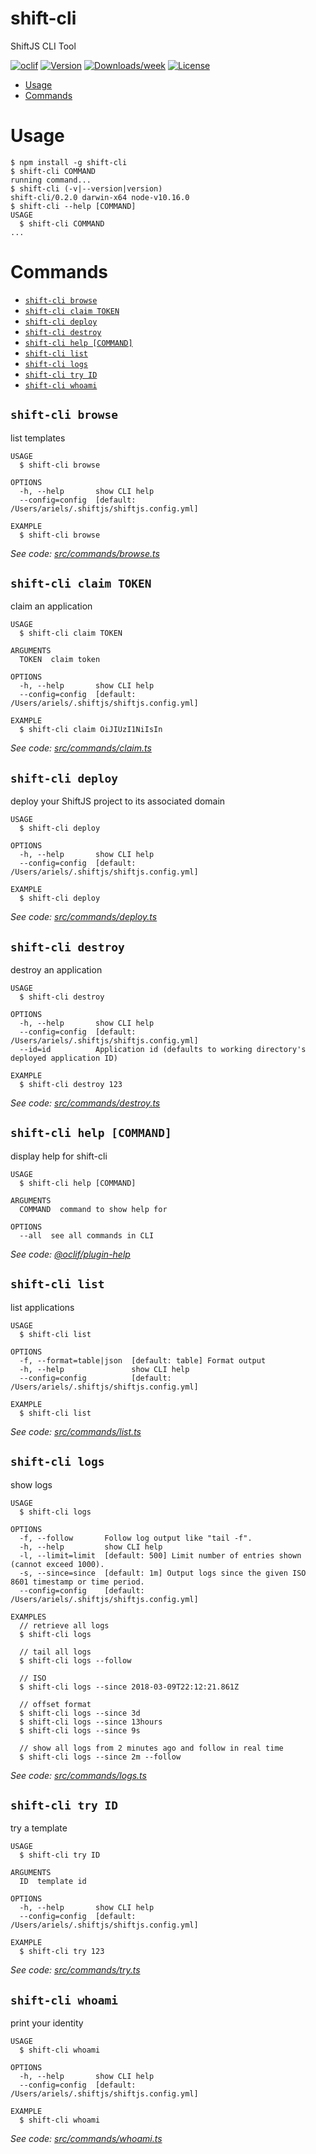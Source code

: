 shift-cli
=========

ShiftJS CLI Tool

[![oclif](https://img.shields.io/badge/cli-oclif-brightgreen.svg)](https://oclif.io)
[![Version](https://img.shields.io/npm/v/shift-cli.svg)](https://npmjs.org/package/shift-cli)
[![Downloads/week](https://img.shields.io/npm/dw/shift-cli.svg)](https://npmjs.org/package/shift-cli)
[![License](https://img.shields.io/npm/l/shift-cli.svg)](https://github.com/binaris/shiftjs/blob/master/package.json)

<!-- toc -->
* [Usage](#usage)
* [Commands](#commands)
<!-- tocstop -->
# Usage
<!-- usage -->
```sh-session
$ npm install -g shift-cli
$ shift-cli COMMAND
running command...
$ shift-cli (-v|--version|version)
shift-cli/0.2.0 darwin-x64 node-v10.16.0
$ shift-cli --help [COMMAND]
USAGE
  $ shift-cli COMMAND
...
```
<!-- usagestop -->
# Commands
<!-- commands -->
* [`shift-cli browse`](#shift-cli-browse)
* [`shift-cli claim TOKEN`](#shift-cli-claim-token)
* [`shift-cli deploy`](#shift-cli-deploy)
* [`shift-cli destroy`](#shift-cli-destroy)
* [`shift-cli help [COMMAND]`](#shift-cli-help-command)
* [`shift-cli list`](#shift-cli-list)
* [`shift-cli logs`](#shift-cli-logs)
* [`shift-cli try ID`](#shift-cli-try-id)
* [`shift-cli whoami`](#shift-cli-whoami)

## `shift-cli browse`

list templates

```
USAGE
  $ shift-cli browse

OPTIONS
  -h, --help       show CLI help
  --config=config  [default: /Users/ariels/.shiftjs/shiftjs.config.yml]

EXAMPLE
  $ shift-cli browse
```

_See code: [src/commands/browse.ts](https://github.com/binaris/shiftjs/blob/shift-cli_v0.2.0/cli/src/commands/browse.ts)_

## `shift-cli claim TOKEN`

claim an application

```
USAGE
  $ shift-cli claim TOKEN

ARGUMENTS
  TOKEN  claim token

OPTIONS
  -h, --help       show CLI help
  --config=config  [default: /Users/ariels/.shiftjs/shiftjs.config.yml]

EXAMPLE
  $ shift-cli claim OiJIUzI1NiIsIn
```

_See code: [src/commands/claim.ts](https://github.com/binaris/shiftjs/blob/shift-cli_v0.2.0/cli/src/commands/claim.ts)_

## `shift-cli deploy`

deploy your ShiftJS project to its associated domain

```
USAGE
  $ shift-cli deploy

OPTIONS
  -h, --help       show CLI help
  --config=config  [default: /Users/ariels/.shiftjs/shiftjs.config.yml]

EXAMPLE
  $ shift-cli deploy
```

_See code: [src/commands/deploy.ts](https://github.com/binaris/shiftjs/blob/shift-cli_v0.2.0/cli/src/commands/deploy.ts)_

## `shift-cli destroy`

destroy an application

```
USAGE
  $ shift-cli destroy

OPTIONS
  -h, --help       show CLI help
  --config=config  [default: /Users/ariels/.shiftjs/shiftjs.config.yml]
  --id=id          Application id (defaults to working directory's deployed application ID)

EXAMPLE
  $ shift-cli destroy 123
```

_See code: [src/commands/destroy.ts](https://github.com/binaris/shiftjs/blob/shift-cli_v0.2.0/cli/src/commands/destroy.ts)_

## `shift-cli help [COMMAND]`

display help for shift-cli

```
USAGE
  $ shift-cli help [COMMAND]

ARGUMENTS
  COMMAND  command to show help for

OPTIONS
  --all  see all commands in CLI
```

_See code: [@oclif/plugin-help](https://github.com/oclif/plugin-help/blob/v2.2.1/src/commands/help.ts)_

## `shift-cli list`

list applications

```
USAGE
  $ shift-cli list

OPTIONS
  -f, --format=table|json  [default: table] Format output
  -h, --help               show CLI help
  --config=config          [default: /Users/ariels/.shiftjs/shiftjs.config.yml]

EXAMPLE
  $ shift-cli list
```

_See code: [src/commands/list.ts](https://github.com/binaris/shiftjs/blob/shift-cli_v0.2.0/cli/src/commands/list.ts)_

## `shift-cli logs`

show logs

```
USAGE
  $ shift-cli logs

OPTIONS
  -f, --follow       Follow log output like "tail -f".
  -h, --help         show CLI help
  -l, --limit=limit  [default: 500] Limit number of entries shown (cannot exceed 1000).
  -s, --since=since  [default: 1m] Output logs since the given ISO 8601 timestamp or time period.
  --config=config    [default: /Users/ariels/.shiftjs/shiftjs.config.yml]

EXAMPLES
  // retrieve all logs
  $ shift-cli logs

  // tail all logs
  $ shift-cli logs --follow

  // ISO
  $ shift-cli logs --since 2018-03-09T22:12:21.861Z

  // offset format
  $ shift-cli logs --since 3d
  $ shift-cli logs --since 13hours
  $ shift-cli logs --since 9s

  // show all logs from 2 minutes ago and follow in real time
  $ shift-cli logs --since 2m --follow
```

_See code: [src/commands/logs.ts](https://github.com/binaris/shiftjs/blob/shift-cli_v0.2.0/cli/src/commands/logs.ts)_

## `shift-cli try ID`

try a template

```
USAGE
  $ shift-cli try ID

ARGUMENTS
  ID  template id

OPTIONS
  -h, --help       show CLI help
  --config=config  [default: /Users/ariels/.shiftjs/shiftjs.config.yml]

EXAMPLE
  $ shift-cli try 123
```

_See code: [src/commands/try.ts](https://github.com/binaris/shiftjs/blob/shift-cli_v0.2.0/cli/src/commands/try.ts)_

## `shift-cli whoami`

print your identity

```
USAGE
  $ shift-cli whoami

OPTIONS
  -h, --help       show CLI help
  --config=config  [default: /Users/ariels/.shiftjs/shiftjs.config.yml]

EXAMPLE
  $ shift-cli whoami
```

_See code: [src/commands/whoami.ts](https://github.com/binaris/shiftjs/blob/shift-cli_v0.2.0/cli/src/commands/whoami.ts)_
<!-- commandsstop -->
